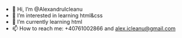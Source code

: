 - 👋 Hi, I’m @AlexandruIcleanu
- 👀 I’m interested in learning html&css
- 🌱 I’m currently learning html
- 📫 How to reach me: +40761002866 and alex.icleanu@gmail.com

